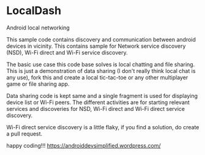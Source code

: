 # LocalDash
Android local networking

This sample code contains discovery and communication between android devices in vicinity. This contains sample for Network service discovery (NSD), Wi-Fi direct and Wi-Fi service discovery.

The basic use case this code base solves is local chatting and file sharing. This is just a demonstration of data sharing (I don't really think local chat is any use), fork this and create a local tic-tac-toe or any other multiplayer game or file sharing app.

Data sharing code is kept same and a single fragment is used for displaying device list or Wi-Fi peers. The different activities are for starting relevant services and discoveries for NSD, Wi-Fi direct and Wi-Fi direct service discovery.

Wi-Fi direct service discovery is a little flaky, if you find a solution, do create a pull request.

happy coding!!!
https://androiddevsimplified.wordpress.com/

